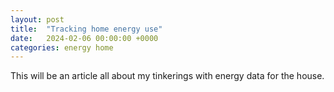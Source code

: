 ```yaml
---
layout: post
title:  "Tracking home energy use"
date:   2024-02-06 00:00:00 +0000
categories: energy home
---
```

This will be an article all about my tinkerings with energy data for the house. 
